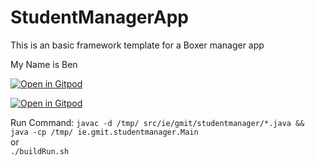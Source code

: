 # StudentManagerApp
This is an basic framework template for a Boxer manager app

My Name is Ben

[![Open in Gitpod](https://gitpod.io/button/open-in-gitpod.svg)](https://gitpod.io/#https://github.com/danielcregg/student-manager-app-lab-current)

[![Open in Gitpod](https://avatars0.githubusercontent.com/u/37021919?s=200&v=4)](https://gitpod.io/workspaces)

Run Command:
`javac -d /tmp/ src/ie/gmit/studentmanager/*.java && java -cp /tmp/ ie.gmit.studentmanager.Main`  
or  
`./buildRun.sh`
